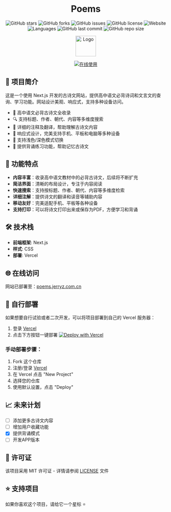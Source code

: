 <div align="center">

# Poems

![GitHub stars](https://img.shields.io/github/stars/YangguangZhou/Poems?style=flat-square&logo=GitHub)
![GitHub forks](https://img.shields.io/github/forks/YangguangZhou/Poems?style=flat-square&logo=GitHub)
![GitHub issues](https://img.shields.io/github/issues/YangguangZhou/Poems?style=flat-square&logo=GitHub)
![GitHub license](https://img.shields.io/github/license/YangguangZhou/Poems?style=flat-square)
![Website](https://img.shields.io/website?url=https%3A%2F%2Fpoems.jerryz.com.cn&style=flat-square)
![Languages](https://img.shields.io/badge/language-JavaScript%20%7C%20CSS-blue?style=flat-square)
![GitHub last commit](https://img.shields.io/github/last-commit/YangguangZhou/Poems?style=flat-square)
![GitHub repo size](https://img.shields.io/github/repo-size/YangguangZhou/Poems?style=flat-square)

<a href="https://poems.jerryz.com.cn"><img width="64px" src="https://cdn.jerryz.com.cn/gh/YangguangZhou/Poems@main/public/favicon.png" alt="Logo" /></a>

<a href="https://poems.jerryz.com.cn"><img src="https://img.shields.io/badge/在线使用-poems.jerryz.com.cn-brightgreen?style=for-the-badge" alt="在线使用" /></a>

</div>

## 📝 项目简介

这是一个使用 Next.js 开发的古诗文网站，提供高中语文必背诗词和文言文的查询、学习功能。网站设计美观、响应式，支持多种设备访问。

- 📝 高中语文必背古诗文全收录
- 🔍 支持标题、作者、朝代、内容等多维度搜索
- 📖 详细的注释及翻译，帮助理解古诗文内容
- 📱 响应式设计，完美支持手机、平板和电脑等多种设备
- 🌙 支持浅色/深色模式切换
- 🎯 提供背诵练习功能，帮助记忆古诗文

## 🎯 功能特点

- **内容丰富**：收录高中语文教材中的必背古诗文，后续将不断扩充
- **简洁界面**：清晰的布局设计，专注于内容阅读
- **快速搜索**：支持按标题、作者、朝代、内容等多维度检索
- **详细注解**：提供诗文的翻译和读音等辅助内容
- **移动友好**：完美适配手机、平板等各种设备
- **支持打印**：可以将诗文打印出来或保存为PDF，方便学习和背诵

## 🛠 技术栈

- **前端框架**: Next.js
- **样式**: CSS
- **部署**: Vercel

## 🌐 在线访问

网站已部署至：[poems.jerryz.com.cn](https://poems.jerryz.com.cn)

## 🔧 自行部署

如果想要自行试验或者二次开发，可以将项目部署到自己的 Vercel 服务器：

1. 登录 [Vercel](https://vercel.com/)
2. 点击下方按钮一键部署
[![Deploy with Vercel](https://vercel.com/button)](https://vercel.com/new/git/external?repository-url=https://github.com/YangguangZhou/Poems)

### 手动部署步骤：

1. Fork 这个仓库
2. 注册/登录 [Vercel](https://vercel.com/)
3. 在 Vercel 点击 "New Project"
4. 选择您的仓库
5. 使用默认设置，点击 "Deploy"

## 📈 未来计划

- [ ] 添加更多古诗文内容
- [ ] 增加用户收藏功能
- [x] 提供背诵模式
- [ ] 开发APP版本

## 📄 许可证

该项目采用 MIT 许可证 - 详情请参阅 [LICENSE](LICENSE) 文件

## ⭐ 支持项目

如果你喜欢这个项目，请给它一个星标 ⭐️

